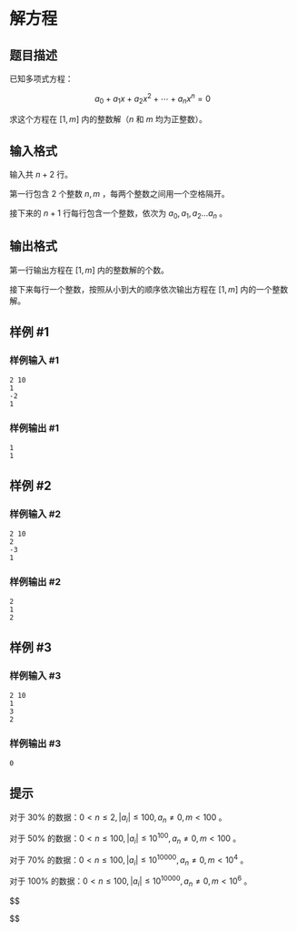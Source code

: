 # 解方程

## 题目描述

已知多项式方程：

$$
a_0+a_1x+a_2x^2+\cdots+a_nx^n=0
$$

求这个方程在 $[1,m]$  内的整数解（$n$  和 $m$  均为正整数）。

## 输入格式

输入共 $n + 2$  行。

第一行包含 $2$  个整数 $n, m$ ，每两个整数之间用一个空格隔开。

接下来的 $n+1$  行每行包含一个整数，依次为 $a_0,a_1,a_2\ldots a_n$ 。

## 输出格式

第一行输出方程在 $[1,m]$  内的整数解的个数。

接下来每行一个整数，按照从小到大的顺序依次输出方程在 $[1,m]$  内的一个整数解。

## 样例 #1

### 样例输入 #1

```
2 10 
1
-2
1
```

### 样例输出 #1

```
1
1
```

## 样例 #2

### 样例输入 #2

```
2 10
2
-3
1
```

### 样例输出 #2

```
2
1
2
```

## 样例 #3

### 样例输入 #3

```
2 10
1
3
2
```

### 样例输出 #3

```
0
```

## 提示

对于 $30\%$  的数据：$0<n\le 2,|a_i|\le 100,a_n≠0,m<100$ 。

对于 $50\%$  的数据：$0<n\le 100,|a_i|\le 10^{100},a_n≠0,m<100$ 。

对于 $70\%$  的数据：$0<n\le 100,|a_i|\le 10^{10000},a_n≠0,m<10^4$ 。

对于 $100\%$  的数据：$0<n\le 100,|a_i|\le 10^{10000},a_n≠0,m<10^6$ 。

$$


$$

